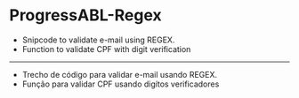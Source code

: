 # ProgressABL-Regex

- Snipcode to validate e-mail using REGEX.
- Function to validate CPF with digit verification 

----

- Trecho de código para validar e-mail usando REGEX.
- Função para validar CPF usando digítos verificadores
